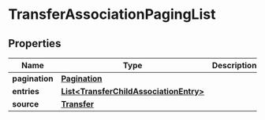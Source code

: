 
# TransferAssociationPagingList

## Properties
Name | Type | Description | Notes
------------ | ------------- | ------------- | -------------
**pagination** | [**Pagination**](Pagination.md) |  |  [optional]
**entries** | [**List&lt;TransferChildAssociationEntry&gt;**](TransferChildAssociationEntry.md) |  |  [optional]
**source** | [**Transfer**](Transfer.md) |  |  [optional]



